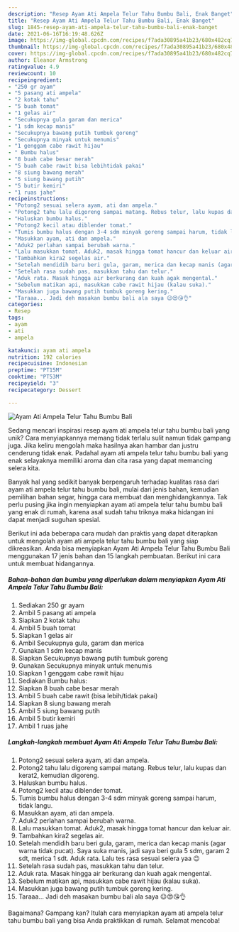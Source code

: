 ```yaml
---
description: "Resep Ayam Ati Ampela Telur Tahu Bumbu Bali, Enak Banget"
title: "Resep Ayam Ati Ampela Telur Tahu Bumbu Bali, Enak Banget"
slug: 1845-resep-ayam-ati-ampela-telur-tahu-bumbu-bali-enak-banget
date: 2021-06-16T16:19:48.626Z
image: https://img-global.cpcdn.com/recipes/f7ada30895a41b23/680x482cq70/ayam-ati-ampela-telur-tahu-bumbu-bali-foto-resep-utama.jpg
thumbnail: https://img-global.cpcdn.com/recipes/f7ada30895a41b23/680x482cq70/ayam-ati-ampela-telur-tahu-bumbu-bali-foto-resep-utama.jpg
cover: https://img-global.cpcdn.com/recipes/f7ada30895a41b23/680x482cq70/ayam-ati-ampela-telur-tahu-bumbu-bali-foto-resep-utama.jpg
author: Eleanor Armstrong
ratingvalue: 4.9
reviewcount: 10
recipeingredient:
- "250 gr ayam"
- "5 pasang ati ampela"
- "2 kotak tahu"
- "5 buah tomat"
- "1 gelas air"
- "Secukupnya gula garam dan merica"
- "1 sdm kecap manis"
- "Secukupnya bawang putih tumbuk goreng"
- "Secukupnya minyak untuk menumis"
- "1 genggam cabe rawit hijau"
- " Bumbu halus"
- "8 buah cabe besar merah"
- "5 buah cabe rawit bisa lebihtidak pakai"
- "8 siung bawang merah"
- "5 siung bawang putih"
- "5 butir kemiri"
- "1 ruas jahe"
recipeinstructions:
- "Potong2 sesuai selera ayam, ati dan ampela."
- "Potong2 tahu lalu digoreng sampai matang. Rebus telur, lalu kupas dan kerat2, kemudian digoreng."
- "Haluskan bumbu halus."
- "Potong2 kecil atau diblender tomat."
- "Tumis bumbu halus dengan 3-4 sdm minyak goreng sampai harum, tidak langu."
- "Masukkan ayam, ati dan ampela."
- "Aduk2 perlahan sampai berubah warna."
- "Lalu masukkan tomat. Aduk2, masak hingga tomat hancur dan keluar air."
- "Tambahkan kira2 segelas air."
- "Setelah mendidih baru beri gula, garam, merica dan kecap manis (agar warna tidak pucat). Saya suka manis, jadi saya beri gula 5 sdm, garam 2 sdt, merica 1 sdt. Aduk rata. Lalu tes rasa sesuai selera yaa 😉"
- "Setelah rasa sudah pas, masukkan tahu dan telur."
- "Aduk rata. Masak hingga air berkurang dan kuah agak mengental."
- "Sebelum matikan api, masukkan cabe rawit hijau (kalau suka)."
- "Masukkan juga bawang putih tumbuk goreng kering."
- "Taraaa... Jadi deh masakan bumbu bali ala saya 😉😍😘👌"
categories:
- Resep
tags:
- ayam
- ati
- ampela

katakunci: ayam ati ampela 
nutrition: 192 calories
recipecuisine: Indonesian
preptime: "PT15M"
cooktime: "PT53M"
recipeyield: "3"
recipecategory: Dessert

---
```



![Ayam Ati Ampela Telur Tahu Bumbu Bali](https://img-global.cpcdn.com/recipes/f7ada30895a41b23/680x482cq70/ayam-ati-ampela-telur-tahu-bumbu-bali-foto-resep-utama.jpg)

Sedang mencari inspirasi resep ayam ati ampela telur tahu bumbu bali yang unik? Cara menyiapkannya memang tidak terlalu sulit namun tidak gampang juga. Jika keliru mengolah maka hasilnya akan hambar dan justru cenderung tidak enak. Padahal ayam ati ampela telur tahu bumbu bali yang enak selayaknya memiliki aroma dan cita rasa yang dapat memancing selera kita.

Banyak hal yang sedikit banyak berpengaruh terhadap kualitas rasa dari ayam ati ampela telur tahu bumbu bali, mulai dari jenis bahan, kemudian pemilihan bahan segar, hingga cara membuat dan menghidangkannya. Tak perlu pusing jika ingin menyiapkan ayam ati ampela telur tahu bumbu bali yang enak di rumah, karena asal sudah tahu triknya maka hidangan ini dapat menjadi suguhan spesial.




Berikut ini ada beberapa cara mudah dan praktis yang dapat diterapkan untuk mengolah ayam ati ampela telur tahu bumbu bali yang siap dikreasikan. Anda bisa menyiapkan Ayam Ati Ampela Telur Tahu Bumbu Bali menggunakan 17 jenis bahan dan 15 langkah pembuatan. Berikut ini cara untuk membuat hidangannya.

<!--inarticleads1-->

##### Bahan-bahan dan bumbu yang diperlukan dalam menyiapkan Ayam Ati Ampela Telur Tahu Bumbu Bali:

1. Sediakan 250 gr ayam
1. Ambil 5 pasang ati ampela
1. Siapkan 2 kotak tahu
1. Ambil 5 buah tomat
1. Siapkan 1 gelas air
1. Ambil Secukupnya gula, garam dan merica
1. Gunakan 1 sdm kecap manis
1. Siapkan Secukupnya bawang putih tumbuk goreng
1. Gunakan Secukupnya minyak untuk menumis
1. Siapkan 1 genggam cabe rawit hijau
1. Sediakan  Bumbu halus:
1. Siapkan 8 buah cabe besar merah
1. Ambil 5 buah cabe rawit (bisa lebih/tidak pakai)
1. Siapkan 8 siung bawang merah
1. Ambil 5 siung bawang putih
1. Ambil 5 butir kemiri
1. Ambil 1 ruas jahe




<!--inarticleads2-->

##### Langkah-langkah membuat Ayam Ati Ampela Telur Tahu Bumbu Bali:

1. Potong2 sesuai selera ayam, ati dan ampela.
1. Potong2 tahu lalu digoreng sampai matang. Rebus telur, lalu kupas dan kerat2, kemudian digoreng.
1. Haluskan bumbu halus.
1. Potong2 kecil atau diblender tomat.
1. Tumis bumbu halus dengan 3-4 sdm minyak goreng sampai harum, tidak langu.
1. Masukkan ayam, ati dan ampela.
1. Aduk2 perlahan sampai berubah warna.
1. Lalu masukkan tomat. Aduk2, masak hingga tomat hancur dan keluar air.
1. Tambahkan kira2 segelas air.
1. Setelah mendidih baru beri gula, garam, merica dan kecap manis (agar warna tidak pucat). Saya suka manis, jadi saya beri gula 5 sdm, garam 2 sdt, merica 1 sdt. Aduk rata. Lalu tes rasa sesuai selera yaa 😉
1. Setelah rasa sudah pas, masukkan tahu dan telur.
1. Aduk rata. Masak hingga air berkurang dan kuah agak mengental.
1. Sebelum matikan api, masukkan cabe rawit hijau (kalau suka).
1. Masukkan juga bawang putih tumbuk goreng kering.
1. Taraaa... Jadi deh masakan bumbu bali ala saya 😉😍😘👌




Bagaimana? Gampang kan? Itulah cara menyiapkan ayam ati ampela telur tahu bumbu bali yang bisa Anda praktikkan di rumah. Selamat mencoba!
